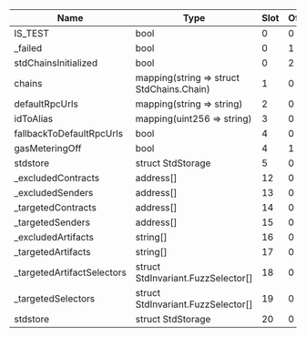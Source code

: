 | Name                       | Type                                      | Slot | Offset | Bytes | Contract                                             |
|----------------------------|-------------------------------------------|------|--------|-------|------------------------------------------------------|
| IS_TEST                    | bool                                      | 0    | 0      | 1     | src/test/mocks/AVSDirectoryMock.sol:AVSDirectoryMock |
| _failed                    | bool                                      | 0    | 1      | 1     | src/test/mocks/AVSDirectoryMock.sol:AVSDirectoryMock |
| stdChainsInitialized       | bool                                      | 0    | 2      | 1     | src/test/mocks/AVSDirectoryMock.sol:AVSDirectoryMock |
| chains                     | mapping(string => struct StdChains.Chain) | 1    | 0      | 32    | src/test/mocks/AVSDirectoryMock.sol:AVSDirectoryMock |
| defaultRpcUrls             | mapping(string => string)                 | 2    | 0      | 32    | src/test/mocks/AVSDirectoryMock.sol:AVSDirectoryMock |
| idToAlias                  | mapping(uint256 => string)                | 3    | 0      | 32    | src/test/mocks/AVSDirectoryMock.sol:AVSDirectoryMock |
| fallbackToDefaultRpcUrls   | bool                                      | 4    | 0      | 1     | src/test/mocks/AVSDirectoryMock.sol:AVSDirectoryMock |
| gasMeteringOff             | bool                                      | 4    | 1      | 1     | src/test/mocks/AVSDirectoryMock.sol:AVSDirectoryMock |
| stdstore                   | struct StdStorage                         | 5    | 0      | 224   | src/test/mocks/AVSDirectoryMock.sol:AVSDirectoryMock |
| _excludedContracts         | address[]                                 | 12   | 0      | 32    | src/test/mocks/AVSDirectoryMock.sol:AVSDirectoryMock |
| _excludedSenders           | address[]                                 | 13   | 0      | 32    | src/test/mocks/AVSDirectoryMock.sol:AVSDirectoryMock |
| _targetedContracts         | address[]                                 | 14   | 0      | 32    | src/test/mocks/AVSDirectoryMock.sol:AVSDirectoryMock |
| _targetedSenders           | address[]                                 | 15   | 0      | 32    | src/test/mocks/AVSDirectoryMock.sol:AVSDirectoryMock |
| _excludedArtifacts         | string[]                                  | 16   | 0      | 32    | src/test/mocks/AVSDirectoryMock.sol:AVSDirectoryMock |
| _targetedArtifacts         | string[]                                  | 17   | 0      | 32    | src/test/mocks/AVSDirectoryMock.sol:AVSDirectoryMock |
| _targetedArtifactSelectors | struct StdInvariant.FuzzSelector[]        | 18   | 0      | 32    | src/test/mocks/AVSDirectoryMock.sol:AVSDirectoryMock |
| _targetedSelectors         | struct StdInvariant.FuzzSelector[]        | 19   | 0      | 32    | src/test/mocks/AVSDirectoryMock.sol:AVSDirectoryMock |
| stdstore                   | struct StdStorage                         | 20   | 0      | 224   | src/test/mocks/AVSDirectoryMock.sol:AVSDirectoryMock |
